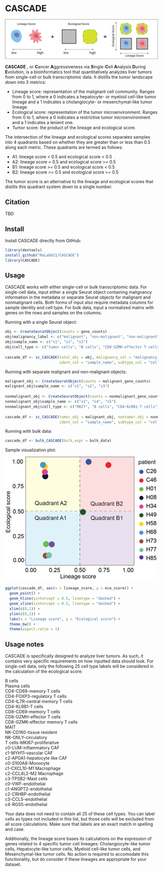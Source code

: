 # CASCADE

![CASCADE graphic](imgs/CASCADE_graphic.png)

**CASCADE** , or **C**ancer **A**ggressiveness via **S**ingle-**C**ell **A**nalysis **D**uring **E**volution, is a bioinformatics tool that quantitatively analyzes liver tumors from single-cell or bulk transcriptomic data. It distills the tumor landscape down into 3 metrics:  

- Lineage score: representation of the malignant cell community. Ranges from 0 to 1, where a 0 indicates a hepatocyte- or myeloid cell-like tumor lineage and a 1 indicates a cholangiocyte- or mesenchymal-like tumor lineage. 
- Ecological score: representation of the tumor microenvironment. Ranges from 0 to 1, where a 0 indicates a restrictive tumor microenvironment and a 1 indicates a lenient one.
- Tumor score: the product of the lineage and ecological score.

The intersection of the lineage and ecological scores separates samples into 4 quadrants based on whether they are greater than or less than 0.5 along each metric. These quadrants are termed as follows:
- A1: lineage score < 0.5 and ecological score < 0.5
- A2: lineage score < 0.5 and ecological score >= 0.5
- B1: lineage score >= 0.5 and ecological score < 0.5
- B2: lineage score >= 0.5 and ecological score >= 0.5

The tumor score is an alternative to the lineage and ecological scores that distills this quadrant system down to a single number.

## Citation

TBD

## Install

Install CASCADE directly from GitHub:

```r
library(devtools)
install_github("MaLab621/CASCADE")
library(CASCADE)
```

## Usage

CASCADE works with either single-cell or bulk transcriptomic data. For single-cell data, input either a single Seurat object containing malignancy information in the metadata or separate Seurat objects for malignant and nonmalignant cells. Both forms of input also require metadata columns for sample identity and cell type. For bulk data, input a normalized matrix with genes on the rows and samples on the columns.

Running with a single Seurat object:
```r
obj <- CreateSeuratObject(counts = gene_counts)
obj$malignancy_label <- c("malignant", "non-malignant", "non-malignant")  # your label vector would be much longer than this
obj$sample_name <- c("s1", "s1", "s2")                                    # your label vector would be much longer than this
obj$cell_type <- c("tumor cells", "B cells", "CD8-GZMH-effector T cells") # your label vector would be much longer than this

cascade_df <- sc_CASCADE(total_obj = obj, malignancy_col = "malignancy_label", 
                         ident_col = "sample_name", subtype_col = "cell_type")
```

Running with separate malignant and non-malignant objects:
```r
malignant_obj <- CreateSeuratObject(counts = malignant_gene_counts)
malignant_obj$sample_name <- c("s1", "s2", "s3")                        # your label vector would be much longer than this

nonmalignant_obj <- CreateSeuratObject(counts = nonmalignant_gene_counts)
nonmalignant_obj$sample_name <- c("s1", "s4", "s5")                     # your label vector would be much longer than this
nonmalignant_obj$cell_type <- c("MAIT", "B cells", "CD4-KLRB1-T cells") # your label vector would be much longer than this

cascade_df <- sc_CASCADE(tumor_obj = malignant_obj, nontumor_obj = nonmalignant_obj,
                         ident_col = "sample_name", subtype_col = "cell_type", min_n_cells = 10)
```

Running with bulk data:
```r
cascade_df <- bulk_CASCADE(bulk_expr = bulk_data)
```

Sample visualization plot:

<img src="imgs/example_quadrants.png" width = "500">

```r
ggplot(cascade_df, aes(x = lineage_score, y = eco_score)) +
  geom_point() +
  geom_hline(yintercept = 0.5, linetype = "dashed") +
  geom_vline(xintercept = 0.5, linetype = "dashed") +
  xlim(c(0,1)) +
  ylim(c(0,1)) + 
  labs(x = "Lineage score", y = "Ecological score") +
  theme_bw() +
  theme(aspect.ratio = 1)
```

## Usage notes

CASCADE is specifically designed to analyze liver tumors. As such, it contains very specific requirements on how inputted data should look. For single-cell data, only the following 25 cell type labels will be considered in the calculation of the ecological score:

B cells  
Plasma cells  
CD4-CD69-memory T cells  
CD4-FOXP3-regulatory T cells  
CD4-IL7R-central memory T cells  
CD4-KLRB1-T cells  
CD8-CD69-memory T cells  
CD8-GZMH-effector T cells  
CD8-GZMK-effector memory T cells  
MAIT  
NK-CD160-tissue resident  
NK-GNLY-circulatory  
T cells-MKI67-proliferative  
c0-LUM-inflammatory CAF  
c1-MYH11-vascular CAF  
c2-APOA1-hepatocyte like CAF  
c0-S100A8-Monocyte  
c1-CXCL10-M1 Macrophage  
c2-CCL4L2-M2 Macrophage  
c3-TPSB2-Mast cells  
c0-VWF-endothelial  
c1-ANGPT2-endothelial  
c2-CRHBP-endothelial  
c3-CCL5-endothelial  
c4-RGS5-endothelial  

Your data does not need to contain all 25 of these cell types. You can label cells as types not included in this list, but those cells will be excluded from all score calculations. Make sure that labels are an exact match in spelling and case. 

Additionally, the lineage score bases its calculations on the expression of genes related to 4 specific tumor cell lineages: Cholangiocyte-like tumor cells, Hepatocyte-like tumor cells, Myeloid cell-like tumor cells, and Mesenchymal-like tumor cells. No action is required to accomodate this functionality, but do consider if these lineages are appropriate for your dataset.

